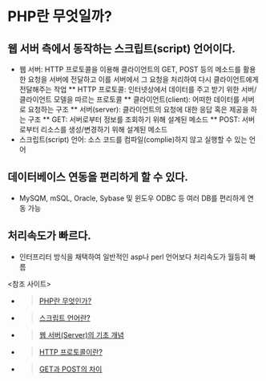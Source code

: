 # PHP란 무엇일까?
## 웹 서버 측에서 동작하는 스크립트(script) 언어이다.
* 웹 서버: HTTP 프로토콜을 이용해 클라이언트의 GET, POST 등의 메소드를 활용한 요청을 서버에 전달하고 이를 서버에서 그 요청을 처리하여 다시 클라이언트에게 전달해주는 작업
** HTTP 프로토콜: 인터넷상에서 데이터를 주고 받기 위한 서버/클라이언트 모델을 따르는 프로토콜
** 클라이언트(client): 어떠한 데이터를 서버로 요청하는 구조
** 서버(server): 클라이언트의 요청에 대한 응답 혹은 제공을 하는 구조
** GET: 서버로부터 정보를 조회하기 위해 설계된 메소드
** POST: 서버로부터 리소스를 생성/변경하기 위해 설계된 메소드
* 스크립트(script) 언어: 소스 코드를 컴파일(complie)하지 않고 실행할 수 있는 언어

## 데이터베이스 연동을 편리하게 할 수 있다.
* MySQM, mSQL, Oracle, Sybase 및 윈도우 ODBC 등 여러 DB를 편리하게 연동 가능

## 처리속도가 빠르다.
* 인터프리터 방식을 채택하여 일반적인 asp나 perl 언어보다 처리속도가 월등히 빠름


<참조 사이트>
* >[PHP란 무엇인가?](https://server-talk.tistory.com/25)
* >[스크립트 언어란?](https://jokergt.tistory.com/81)
* >[웹 서버(Server)의 기초 개념](https://velog.io/@josworks27/%EC%9B%B9-%EC%84%9C%EB%B2%84Server%EC%9D%98-%EA%B8%B0%EC%B4%88-%EA%B0%9C%EB%85%90)
* >[HTTP 프로토콜이란?](https://shlee0882.tistory.com/107)
* >[GET과 POST의 차이](https://hongsii.github.io/2017/08/02/what-is-the-difference-get-and-post/)
